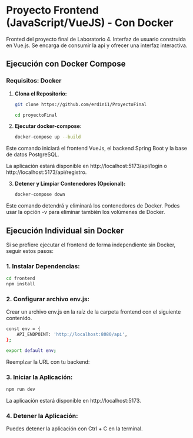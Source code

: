 # Proyecto Frontend (JavaScript/VueJS) - Con Docker

Fronted del proyecto final de Laboratorio 4. Interfaz de usuario construida en Vue.js. Se encarga de consumir la api y ofrecer una interfaz interactiva.



## Ejecución con Docker Compose

### **Requisitos:** Docker


1. **Clona el Repositorio:**
   ```bash
   git clone https://github.com/erdini1/ProyectoFinal
   
   cd proyectoFinal

2. **Ejecutar docker-compose:**
    ```bash
   docker-compose up --build
Este comando iniciará el frontend VueJs, el backend Spring Boot y la base de datos PostgreSQL. 

La aplicación estará disponible en http://localhost:5173/api/login o http://localhost:5173/api/registro.

3. **Detener y Limpiar Contenedores (Opcional):**
    ```bash
    docker-compose down
Este comando detendrá y eliminará los contenedores de Docker. Podes usar la opción -v para eliminar también los volúmenes de Docker.

## Ejecución Individual sin Docker

Si se prefiere ejecutar el frontend de forma independiente sin Docker, seguir estos pasos:

### 1. **Instalar Dependencias:**
```bash
cd frontend
npm install
```

### 2. **Configurar archivo env.js:**

Crear un archivo env.js en la raíz de la carpeta frontend con el siguiente contenido.

```bash
const env = {
    API_ENDPOINT: 'http://localhost:8080/api',
};

export default env;
```

Reemplzar la URL con tu backend:

### 3. **Iniciar la Aplicación:**

```bash
npm run dev
```
La aplicación estará disponible en http://localhost:5173.

### 4. Detener la Aplicación:
Puedes detener la aplicación con Ctrl + C en la terminal.